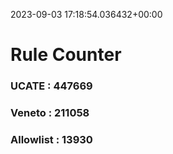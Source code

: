 2023-09-03 17:18:54.036432+00:00
# Rule Counter 
 ### UCATE : 447669

 ### Veneto : 211058

 ### Allowlist : 13930